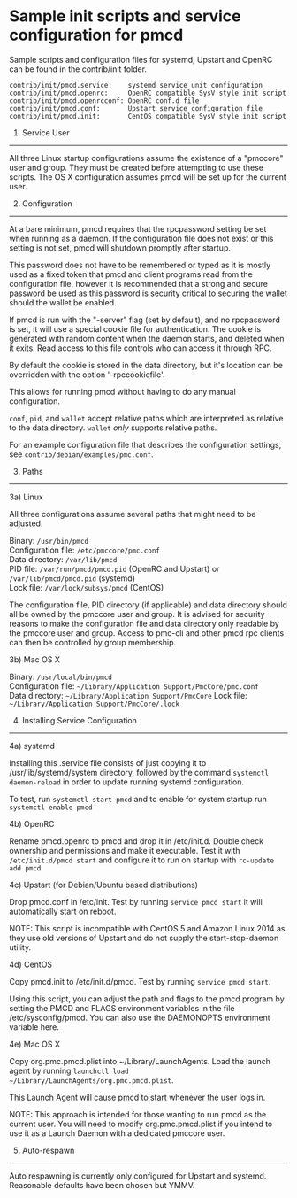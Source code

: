 Sample init scripts and service configuration for pmcd
==========================================================

Sample scripts and configuration files for systemd, Upstart and OpenRC
can be found in the contrib/init folder.

    contrib/init/pmcd.service:    systemd service unit configuration
    contrib/init/pmcd.openrc:     OpenRC compatible SysV style init script
    contrib/init/pmcd.openrcconf: OpenRC conf.d file
    contrib/init/pmcd.conf:       Upstart service configuration file
    contrib/init/pmcd.init:       CentOS compatible SysV style init script

1. Service User
---------------------------------

All three Linux startup configurations assume the existence of a "pmccore" user
and group.  They must be created before attempting to use these scripts.
The OS X configuration assumes pmcd will be set up for the current user.

2. Configuration
---------------------------------

At a bare minimum, pmcd requires that the rpcpassword setting be set
when running as a daemon.  If the configuration file does not exist or this
setting is not set, pmcd will shutdown promptly after startup.

This password does not have to be remembered or typed as it is mostly used
as a fixed token that pmcd and client programs read from the configuration
file, however it is recommended that a strong and secure password be used
as this password is security critical to securing the wallet should the
wallet be enabled.

If pmcd is run with the "-server" flag (set by default), and no rpcpassword is set,
it will use a special cookie file for authentication. The cookie is generated with random
content when the daemon starts, and deleted when it exits. Read access to this file
controls who can access it through RPC.

By default the cookie is stored in the data directory, but it's location can be overridden
with the option '-rpccookiefile'.

This allows for running pmcd without having to do any manual configuration.

`conf`, `pid`, and `wallet` accept relative paths which are interpreted as
relative to the data directory. `wallet` *only* supports relative paths.

For an example configuration file that describes the configuration settings,
see `contrib/debian/examples/pmc.conf`.

3. Paths
---------------------------------

3a) Linux

All three configurations assume several paths that might need to be adjusted.

Binary:              `/usr/bin/pmcd`  
Configuration file:  `/etc/pmccore/pmc.conf`  
Data directory:      `/var/lib/pmcd`  
PID file:            `/var/run/pmcd/pmcd.pid` (OpenRC and Upstart) or `/var/lib/pmcd/pmcd.pid` (systemd)  
Lock file:           `/var/lock/subsys/pmcd` (CentOS)  

The configuration file, PID directory (if applicable) and data directory
should all be owned by the pmccore user and group.  It is advised for security
reasons to make the configuration file and data directory only readable by the
pmccore user and group.  Access to pmc-cli and other pmcd rpc clients
can then be controlled by group membership.

3b) Mac OS X

Binary:              `/usr/local/bin/pmcd`  
Configuration file:  `~/Library/Application Support/PmcCore/pmc.conf`  
Data directory:      `~/Library/Application Support/PmcCore`
Lock file:           `~/Library/Application Support/PmcCore/.lock`

4. Installing Service Configuration
-----------------------------------

4a) systemd

Installing this .service file consists of just copying it to
/usr/lib/systemd/system directory, followed by the command
`systemctl daemon-reload` in order to update running systemd configuration.

To test, run `systemctl start pmcd` and to enable for system startup run
`systemctl enable pmcd`

4b) OpenRC

Rename pmcd.openrc to pmcd and drop it in /etc/init.d.  Double
check ownership and permissions and make it executable.  Test it with
`/etc/init.d/pmcd start` and configure it to run on startup with
`rc-update add pmcd`

4c) Upstart (for Debian/Ubuntu based distributions)

Drop pmcd.conf in /etc/init.  Test by running `service pmcd start`
it will automatically start on reboot.

NOTE: This script is incompatible with CentOS 5 and Amazon Linux 2014 as they
use old versions of Upstart and do not supply the start-stop-daemon utility.

4d) CentOS

Copy pmcd.init to /etc/init.d/pmcd. Test by running `service pmcd start`.

Using this script, you can adjust the path and flags to the pmcd program by
setting the PMCD and FLAGS environment variables in the file
/etc/sysconfig/pmcd. You can also use the DAEMONOPTS environment variable here.

4e) Mac OS X

Copy org.pmc.pmcd.plist into ~/Library/LaunchAgents. Load the launch agent by
running `launchctl load ~/Library/LaunchAgents/org.pmc.pmcd.plist`.

This Launch Agent will cause pmcd to start whenever the user logs in.

NOTE: This approach is intended for those wanting to run pmcd as the current user.
You will need to modify org.pmc.pmcd.plist if you intend to use it as a
Launch Daemon with a dedicated pmccore user.

5. Auto-respawn
-----------------------------------

Auto respawning is currently only configured for Upstart and systemd.
Reasonable defaults have been chosen but YMMV.

